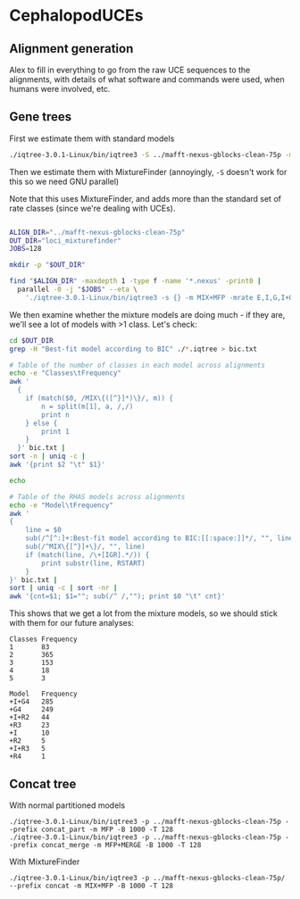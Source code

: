 # CephalopodUCEs

## Alignment generation

Alex to fill in everything to go from the raw UCE sequences to the alignments, with details of what software and commands were used, when humans were involved, etc.

## Gene trees

First we estimate them with standard models

```bash
./iqtree-3.0.1-Linux/bin/iqtree3 -S ../mafft-nexus-gblocks-clean-75p -m MFP -nt 128 --prefix loci
```

Then we estimate them with MixtureFinder (annoyingly, `-S` doesn't work for this so we need GNU parallel)

Note that this uses MixtureFinder, and adds more than the standard set of rate classes (since we're dealing with UCEs).

```bash

ALIGN_DIR="../mafft-nexus-gblocks-clean-75p" 
OUT_DIR="loci_mixturefinder"
JOBS=128

mkdir -p "$OUT_DIR"

find "$ALIGN_DIR" -maxdepth 1 -type f -name '*.nexus' -print0 |
  parallel -0 -j "$JOBS" --eta \
    './iqtree-3.0.1-Linux/bin/iqtree3 -s {} -m MIX+MFP -mrate E,I,G,I+G,R,I+R -mrate-twice 1 -nt 1 -pre '"$OUT_DIR"'/{/.}'

```


We then examine whether the mixture models are doing much - if they are, we'll see a lot of models with >1 class. Let's check:

```bash
cd $OUT_DIR
grep -H "Best-fit model according to BIC" ./*.iqtree > bic.txt

# Table of the number of classes in each model across alignments
echo -e "Classes\tFrequency"
awk '
  {
    if (match($0, /MIX\{([^}]*)\}/, m)) {
        n = split(m[1], a, /,/)
        print n
    } else {
        print 1
    }
  }' bic.txt |
sort -n | uniq -c |
awk '{print $2 "\t" $1}'

echo 

# Table of the RHAS models across alignments
echo -e "Model\tFrequency"
awk '
{
    line = $0
    sub(/^[^:]+:Best-fit model according to BIC:[[:space:]]*/, "", line)
    sub(/^MIX\{[^}]+\}/, "", line)
    if (match(line, /\+[IGR].*/)) {
        print substr(line, RSTART)
    }
}' bic.txt |
sort | uniq -c | sort -nr |                      
awk '{cnt=$1; $1=""; sub(/^ /,""); print $0 "\t" cnt}'
```

This shows that we get a lot from the mixture models, so we should stick with them for our future analyses:

```
Classes Frequency
1       83
2       365
3       153
4       18
5       3

Model   Frequency
+I+G4   285
+G4     249
+I+R2   44
+R3     23
+I      10
+R2     5
+I+R3   5
+R4     1
```


## Concat tree

With normal partitioned models
```
./iqtree-3.0.1-Linux/bin/iqtree3 -p ../mafft-nexus-gblocks-clean-75p --prefix concat_part -m MFP -B 1000 -T 128
./iqtree-3.0.1-Linux/bin/iqtree3 -p ../mafft-nexus-gblocks-clean-75p --prefix concat_merge -m MFP+MERGE -B 1000 -T 128

```

With MixtureFinder

```
./iqtree-3.0.1-Linux/bin/iqtree3 -p ../mafft-nexus-gblocks-clean-75p/  --prefix concat -m MIX+MFP -B 1000 -T 128
```
